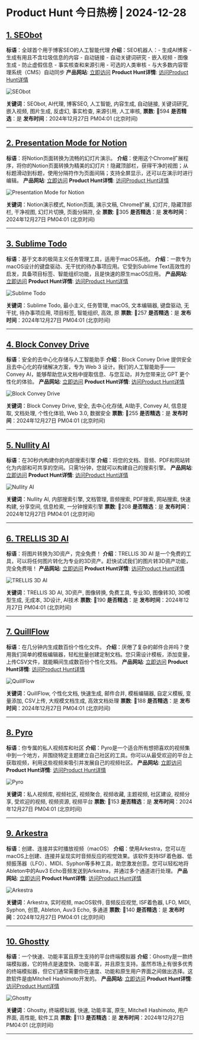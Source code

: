 # Product Hunt 今日热榜 | 2024-12-28

## [1. SEObot](https://www.producthunt.com/posts/seobot?utm_campaign=producthunt-api&utm_medium=api-v2&utm_source=Application%3A+phtrends+%28ID%3A+147529%29)
**标语**：全球首个用于博客SEO的人工智能代理
**介绍**：SEO机器人：- 生成AI博客 - 生成有用且不含垃圾信息的内容 - 自动链接 - 自动关键词研究 - 嵌入视频 - 图像生成 - 防止虚假信息 - 事实核查和来源引用 - 可选的人类审核 - 与大多数内容管理系统（CMS）自动同步
**产品网站**: [立即访问](https://www.producthunt.com/r/MIHGL6OVK4XHSB?utm_campaign=producthunt-api&utm_medium=api-v2&utm_source=Application%3A+phtrends+%28ID%3A+147529%29)
**Product Hunt详情**: [访问Product Hunt详情](https://www.producthunt.com/posts/seobot?utm_campaign=producthunt-api&utm_medium=api-v2&utm_source=Application%3A+phtrends+%28ID%3A+147529%29)

![SEObot](https://ph-files.imgix.net/25a67937-d3e8-41b6-ae4c-68fd4f34b2d4.jpeg?auto=format&fit=crop&frame=1&h=512&w=1024)

**关键词**：SEObot, AI代理, 博客SEO, 人工智能, 内容生成, 自动链接, 关键词研究, 嵌入视频, 图片生成, 反虚幻, 事实检查, 来源引用, 人工审核,
**票数**: 🔺594
**是否精选**：是
**发布时间**：2024年12月27日 PM04:01 (北京时间)

---

## [2. Presentation Mode for Notion](https://www.producthunt.com/posts/presentation-mode-for-notion?utm_campaign=producthunt-api&utm_medium=api-v2&utm_source=Application%3A+phtrends+%28ID%3A+147529%29)
**标语**：将Notion页面转换为流畅的幻灯片演示。
**介绍**：使用这个Chrome扩展程序，将你的Notion页面转换为精美的幻灯片！隐藏顶部栏，获得干净的视图；从标题滑动到标题，使用分隔符作为页面间隔；支持全屏显示，还可以在演示时进行编辑。
**产品网站**: [立即访问](https://www.producthunt.com/r/7FLCTHVSJF5HUB?utm_campaign=producthunt-api&utm_medium=api-v2&utm_source=Application%3A+phtrends+%28ID%3A+147529%29)
**Product Hunt详情**: [访问Product Hunt详情](https://www.producthunt.com/posts/presentation-mode-for-notion?utm_campaign=producthunt-api&utm_medium=api-v2&utm_source=Application%3A+phtrends+%28ID%3A+147529%29)

![Presentation Mode for Notion](https://ph-files.imgix.net/b8b265be-8672-403a-97fe-ea9e07202aa8.png?auto=format&fit=crop&frame=1&h=512&w=1024)

**关键词**：Notion演示模式, Notion页面, 演示文稿, Chrome扩展, 幻灯片, 隐藏顶部栏, 干净视图, 幻灯片切换, 页面分隔符, 全
**票数**: 🔺305
**是否精选**：是
**发布时间**：2024年12月27日 PM04:01 (北京时间)

---

## [3. Sublime Todo](https://www.producthunt.com/posts/sublime-todo?utm_campaign=producthunt-api&utm_medium=api-v2&utm_source=Application%3A+phtrends+%28ID%3A+147529%29)
**标语**：基于文本的极简主义任务管理工具，适用于macOS系统。
**介绍**：一款专为macOS设计的键盘驱动、无干扰的待办事项应用。它受到Sublime Text高效性的启发，具备项目标签、智能组织功能，且是快速的原生macOS应用。
**产品网站**: [立即访问](https://www.producthunt.com/r/OWR42X22R754EO?utm_campaign=producthunt-api&utm_medium=api-v2&utm_source=Application%3A+phtrends+%28ID%3A+147529%29)
**Product Hunt详情**: [访问Product Hunt详情](https://www.producthunt.com/posts/sublime-todo?utm_campaign=producthunt-api&utm_medium=api-v2&utm_source=Application%3A+phtrends+%28ID%3A+147529%29)

![Sublime Todo](https://ph-files.imgix.net/3d84206a-eb64-483d-8229-a33f6f6fe699.png?auto=format&fit=crop&frame=1&h=512&w=1024)

**关键词**：Sublime Todo, 最小主义, 任务管理, macOS, 文本编辑器, 键盘驱动, 无干扰, 待办事项应用, 项目标签, 智能组织, 高效, 原
**票数**: 🔺257
**是否精选**：是
**发布时间**：2024年12月27日 PM04:01 (北京时间)

---

## [4. Block Convey Drive](https://www.producthunt.com/posts/block-convey-drive?utm_campaign=producthunt-api&utm_medium=api-v2&utm_source=Application%3A+phtrends+%28ID%3A+147529%29)
**标语**：安全的去中心化存储与人工智能助手
**介绍**：Block Convey Drive 提供安全且去中心化的存储解决方案，专为 Web 3 设计。我们的人工智能助手——Convey AI，能够帮助您从文档中提取信息、与您互动，并为您带来比 GPT 更个性化的体验。
**产品网站**: [立即访问](https://www.producthunt.com/r/YYVASS72G32N65?utm_campaign=producthunt-api&utm_medium=api-v2&utm_source=Application%3A+phtrends+%28ID%3A+147529%29)
**Product Hunt详情**: [访问Product Hunt详情](https://www.producthunt.com/posts/block-convey-drive?utm_campaign=producthunt-api&utm_medium=api-v2&utm_source=Application%3A+phtrends+%28ID%3A+147529%29)

![Block Convey Drive](https://ph-files.imgix.net/1b00c72d-f5b5-49d9-b19e-895c8600f8bc.png?auto=format&fit=crop&frame=1&h=512&w=1024)

**关键词**：Block Convey Drive, 安全, 去中心化存储, AI助手, Convey AI, 信息提取, 文档处理, 个性化体验, Web 3.0, 数据安全
**票数**: 🔺255
**是否精选**：是
**发布时间**：2024年12月27日 PM04:01 (北京时间)

---

## [5. Nullity AI](https://www.producthunt.com/posts/nullity-ai?utm_campaign=producthunt-api&utm_medium=api-v2&utm_source=Application%3A+phtrends+%28ID%3A+147529%29)
**标语**：在30秒内构建你的内部搜索引擎
**介绍**：将您的文档、音频、PDF和网站转化为内部和可共享的空间。只需1分钟，您就可以构建自己的搜索引擎。
**产品网站**: [立即访问](https://www.producthunt.com/r/R4ZLHBAGYFUGOX?utm_campaign=producthunt-api&utm_medium=api-v2&utm_source=Application%3A+phtrends+%28ID%3A+147529%29)
**Product Hunt详情**: [访问Product Hunt详情](https://www.producthunt.com/posts/nullity-ai?utm_campaign=producthunt-api&utm_medium=api-v2&utm_source=Application%3A+phtrends+%28ID%3A+147529%29)

![Nullity AI](https://ph-files.imgix.net/160b7a07-daab-4135-9d26-9f746446c87b.png?auto=format&fit=crop&frame=1&h=512&w=1024)

**关键词**：Nullity AI, 内部搜索引擎, 文档管理, 音频搜索, PDF搜索, 网站搜索, 快速构建, 分享空间, 信息检索, 一分钟搜索引擎
**票数**: 🔺208
**是否精选**：是
**发布时间**：2024年12月27日 PM04:01 (北京时间)

---

## [6. TRELLIS 3D AI](https://www.producthunt.com/posts/trellis-3d-ai?utm_campaign=producthunt-api&utm_medium=api-v2&utm_source=Application%3A+phtrends+%28ID%3A+147529%29)
**标语**：将图片转换为3D资产，完全免费！
**介绍**：TRELLIS 3D AI 是一个免费的工具，可以将任何图片转化为专业的3D资产。赶快试试我们的图片转3D资产功能，完全免费哦！
**产品网站**: [立即访问](https://www.producthunt.com/r/FNDDSOYCV34HS7?utm_campaign=producthunt-api&utm_medium=api-v2&utm_source=Application%3A+phtrends+%28ID%3A+147529%29)
**Product Hunt详情**: [访问Product Hunt详情](https://www.producthunt.com/posts/trellis-3d-ai?utm_campaign=producthunt-api&utm_medium=api-v2&utm_source=Application%3A+phtrends+%28ID%3A+147529%29)

![TRELLIS 3D AI](https://ph-files.imgix.net/7b771267-164e-4553-a021-0c4536a114d2.jpeg?auto=format&fit=crop&frame=1&h=512&w=1024)

**关键词**：TRELLIS 3D AI, 3D资产, 图像转换, 免费工具, 专业3D, 图像转3D, 3D模型生成, 无成本, 3D设计, AI技术
**票数**: 🔺190
**是否精选**：是
**发布时间**：2024年12月27日 PM04:01 (北京时间)

---

## [7. QuillFlow](https://www.producthunt.com/posts/quillflow?utm_campaign=producthunt-api&utm_medium=api-v2&utm_source=Application%3A+phtrends+%28ID%3A+147529%29)
**标语**：在几分钟内生成数百份个性化文件。
**介绍**：厌倦了复杂的邮件合并吗？使用我们简单的模板编辑器，轻松批量创建定制文档。您只需设计模板，添加变量，上传CSV文件，就能瞬间生成数百份个性化文档。
**产品网站**: [立即访问](https://www.producthunt.com/r/QXVUNEXNMX76UT?utm_campaign=producthunt-api&utm_medium=api-v2&utm_source=Application%3A+phtrends+%28ID%3A+147529%29)
**Product Hunt详情**: [访问Product Hunt详情](https://www.producthunt.com/posts/quillflow?utm_campaign=producthunt-api&utm_medium=api-v2&utm_source=Application%3A+phtrends+%28ID%3A+147529%29)

![QuillFlow](https://ph-files.imgix.net/247d7ced-79bf-48a4-9505-99e24cab261b.png?auto=format&fit=crop&frame=1&h=512&w=1024)

**关键词**：QuillFlow, 个性化文档, 快速生成, 邮件合并, 模板编辑器, 自定义模板, 变量添加, CSV上传, 大规模文档生成, 高效文档处理
**票数**: 🔺188
**是否精选**：是
**发布时间**：2024年12月27日 PM04:01 (北京时间)

---

## [8. Pyro](https://www.producthunt.com/posts/pyro-3?utm_campaign=producthunt-api&utm_medium=api-v2&utm_source=Application%3A+phtrends+%28ID%3A+147529%29)
**标语**：你专属的私人视频库和社区
**介绍**：Pyro是一个适合所有想把喜欢的视频集中到一个地方，并围绕特定主题建立自己社区的工具。你可以从最受欢迎的平台上获取视频，利用这些视频来吸引并发展自己的视频社区。
**产品网站**: [立即访问](https://www.producthunt.com/r/B3JZB5FUN5LPRA?utm_campaign=producthunt-api&utm_medium=api-v2&utm_source=Application%3A+phtrends+%28ID%3A+147529%29)
**Product Hunt详情**: [访问Product Hunt详情](https://www.producthunt.com/posts/pyro-3?utm_campaign=producthunt-api&utm_medium=api-v2&utm_source=Application%3A+phtrends+%28ID%3A+147529%29)

![Pyro](https://ph-files.imgix.net/1d3c9bf5-aeba-4a34-b8a7-e0d4a4de94a2.jpeg?auto=format&fit=crop&frame=1&h=512&w=1024)

**关键词**：私人视频库, 视频社区, 视频聚合, 视频收藏, 主题视频, 社区建设, 视频分享, 受欢迎的视频, 视频资源, 视频平台
**票数**: 🔺153
**是否精选**：是
**发布时间**：2024年12月27日 PM04:01 (北京时间)

---

## [9. Arkestra](https://www.producthunt.com/posts/arkestra?utm_campaign=producthunt-api&utm_medium=api-v2&utm_source=Application%3A+phtrends+%28ID%3A+147529%29)
**标语**：创建、连接并实时播放视频（macOS）
**介绍**：使用Arkestra，您可以在macOS上创建、连接并呈现实时音频反应的视觉效果。该软件支持ISF着色器、低频振荡器（LFO）、MIDI、Syphon等多种工具，助您激发创意。您可以轻松地将Ableton中的Auv3 Echo音频发送到Arkestra，并通过多个通道进行处理。
**产品网站**: [立即访问](https://www.producthunt.com/r/TZWPFUCAWMTAFB?utm_campaign=producthunt-api&utm_medium=api-v2&utm_source=Application%3A+phtrends+%28ID%3A+147529%29)
**Product Hunt详情**: [访问Product Hunt详情](https://www.producthunt.com/posts/arkestra?utm_campaign=producthunt-api&utm_medium=api-v2&utm_source=Application%3A+phtrends+%28ID%3A+147529%29)

![Arkestra](https://ph-files.imgix.net/9d6c34dd-9d50-44a2-8e3c-2b9145f495d3.png?auto=format&fit=crop&frame=1&h=512&w=1024)

**关键词**：Arkestra, 实时视频, macOS软件, 音频反应视觉, ISF着色器, LFO, MIDI, Syphon, 创意, Ableton, Auv3 Echo, 多通道
**票数**: 🔺140
**是否精选**：是
**发布时间**：2024年12月27日 PM04:01 (北京时间)

---

## [10. Ghostty](https://www.producthunt.com/posts/ghostty?utm_campaign=producthunt-api&utm_medium=api-v2&utm_source=Application%3A+phtrends+%28ID%3A+147529%29)
**标语**：一个快速、功能丰富且原生支持的平台终端模拟器
**介绍**：Ghostty是一款终端模拟器，它的特点是速度快、功能丰富，并且原生支持。虽然市场上有很多优秀的终端模拟器，但它们通常需要你在速度、功能和原生用户界面之间做出选择。这款软件是由Mitchell Hashimoto开发的。
**产品网站**: [立即访问](https://www.producthunt.com/r/LVXRFS4KUUCCU2?utm_campaign=producthunt-api&utm_medium=api-v2&utm_source=Application%3A+phtrends+%28ID%3A+147529%29)
**Product Hunt详情**: [访问Product Hunt详情](https://www.producthunt.com/posts/ghostty?utm_campaign=producthunt-api&utm_medium=api-v2&utm_source=Application%3A+phtrends+%28ID%3A+147529%29)

![Ghostty](https://ph-files.imgix.net/9c0f3e67-6038-405c-8fc2-f1048fa2629c.png?auto=format&fit=crop&frame=1&h=512&w=1024)

**关键词**：Ghostty, 终端模拟器, 快速, 功能丰富, 原生, Mitchell Hashimoto, 用户界面, 高性能, 软件工具
**票数**: 🔺113
**是否精选**：是
**发布时间**：2024年12月27日 PM04:01 (北京时间)

---

